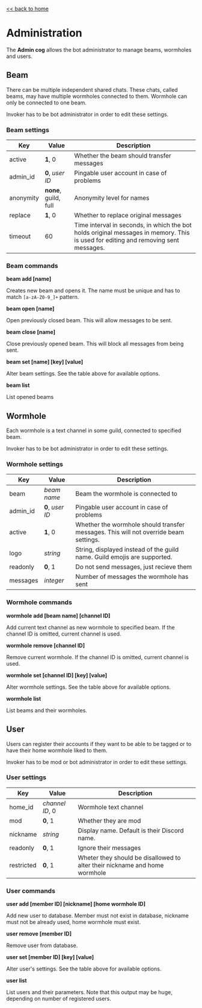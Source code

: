 [<< back to home](index.md)

# Administration

The **Admin cog** allows the bot administrator to manage beams, wormholes and users.

## Beam

There can be multiple independent shared chats. These chats, called beams, may have multiple wormholes connected to them. Wormhole can only be connected to one beam.

Invoker has to be bot administrator in order to edit these settings.

### Beam settings

| Key       | Value            | Description                               |
|-----------|------------------|-------------------------------------------|
| active    | **1**, 0         | Whether the beam should transfer messages |
| admin_id  | **0**, _user ID_ | Pingable user account in case of problems |
| anonymity | **none**, guild, full | Anonymity level for names            |
| replace   | **1**, 0         | Whether to replace original messages      |
| timeout   | 60               | Time interval in seconds, in which the bot holds original messages in memory. This is used for editing and removing sent messages. |

### Beam commands

**beam add [name]**

Creates new beam and opens it. The name must be unique and has to match `[a-zA-Z0-9_]+` pattern.

**beam open [name]**

Open previously closed beam. This will allow messages to be sent.

**beam close [name]**

Close previously opened beam. This will block all messages from being sent.

**beam set [name] [key] [value]**

Alter beam settings. See the table above for available options.

**beam list**

List opened beams

## Wormhole

Each wormhole is a text channel in some guild, connected to specified beam.

Invoker has to be bot administrator in order to edit these settings.

### Wormhole settings

| Key       | Value            | Description                               |
|-----------|------------------|-------------------------------------------|
| beam      | _beam name_      | Beam the wormhole is connected to         |
| admin_id  | **0**, _user ID_ | Pingable user account in case of problems |
| active    | **1**, 0         | Whether the wormhole should transfer messages. This will not override beam settings. |
| logo      | _string_         | String, displayed instead of the guild name. Guild emojis are supported. |
| readonly  | **0**, 1         | Do not send messages, just recieve them   |
| messages  | _integer_        | Number of messages the wormhole has sent  |

### Wormhole commands

**wormhole add [beam name] [channel ID]**

Add current text channel as new wormhole to specified beam. If the channel ID is omitted, current channel is used.

**wormhole remove [channel ID]**

Remove current wormhole. If the channel ID is omitted, current channel is used.

**wormhole set [channel ID] [key] [value]**

Alter wormhole settings. See the table above for available options.

**wormhole list**

List beams and their wormholes.


## User

Users can register their accounts if they want to be able to be tagged or to have their home wormhole liked to them.

Invoker has to be mod or bot administrator in order to edit these settings.

### User settings

| Key        | Value          | Description                               |
|------------|----------------|-------------------------------------------|
| home_id    | _channel ID_, 0 | Wormhole text channel                    |
| mod        | **0**, 1       | Whether they are mod                      |
| nickname   | _string_       | Display name. Default is their Discord name. |
| readonly   | **0**, 1       | Ignore their messages                     |
| restricted | **0**, 1       | Wheter they should be disallowed to alter their nickname and home wormhole |

### User commands

**user add [member ID] [nickname] [home wormhole ID]**

Add new user to database. Member must not exist in database, nickname must not be already used, home wormhole must exist.

**user remove [member ID]**

Remove user from database.

**user set [member ID] [key] [value]**

Alter user's settings. See the table above for available options.

**user list**

List users and their parameters. Note that this output may be huge, depending on number of registered users.
